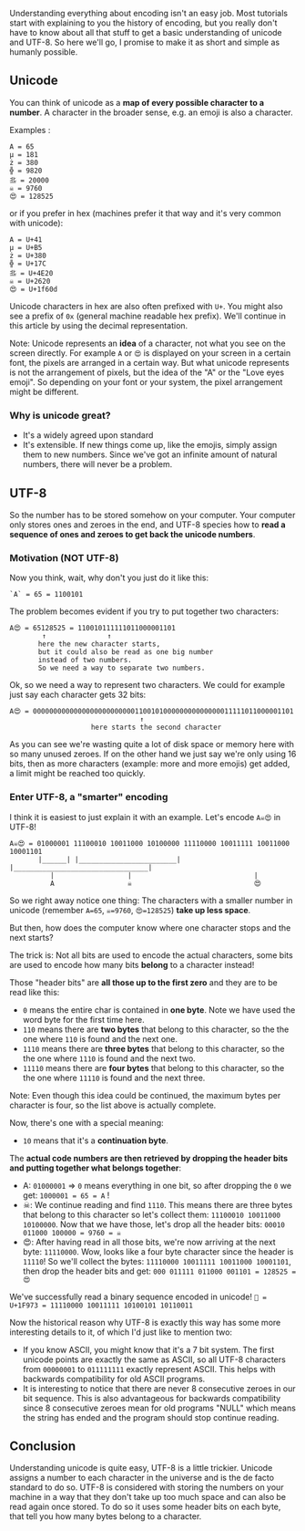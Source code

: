 Understanding everything about encoding isn't an easy job. Most tutorials start with explaining to you the history of encoding, but you really don't have to know about all that stuff to get a basic understanding of unicode and UTF-8. So here we'll go, I promise to make it as short and simple as humanly possible.

## Unicode

You can think of unicode as a **map of every possible character to a number**. A character in the broader sense, e.g. an emoji is also a character.

Examples :

```
A = 65
µ = 181
ż = 380
╬ = 9820
丠 = 20000
☠ = 9760
😍 = 128525
```

or if you prefer in hex (machines prefer it that way and it's very common with unicode):

```
A = U+41
µ = U+B5
ż = U+380
╬ = U+17C
丠 = U+4E20
☠ = U+2620
😍 = U+1f60d
```

Unicode characters in hex are also often prefixed with `U+`. You might also see a prefix of `0x` (general machine readable hex prefix). We'll continue in this article by using the decimal representation.

Note: Unicode represents an **idea** of a character, not what you see on the screen directly. For example `A` or `😍` is displayed on your screen in a certain font, the pixels are arranged in a certain way.
But what unicode represents is not the arrangement of pixels, but the idea of the "A" or the "Love eyes emoji". So depending on your font or your system,
the pixel arrangement might be different.

### Why is unicode great?

- It's a widely agreed upon standard
- It's extensible. If new things come up, like the emojis, simply assign them to new numbers. Since we've got an infinite amount of natural numbers, there will never be a problem.

## UTF-8

So the number has to be stored somehow on your computer. Your computer only stores ones and zeroes in the end, and UTF-8 species how to **read a sequence of ones and zeroes to get back the unicode numbers**.

### Motivation (NOT UTF-8)

Now you think, wait, why don't you just do it like this:

```
`A` = 65 = 1100101
```

The problem becomes evident if you try to put together two characters:

```
A😍 = 65128525 = 110010111111011000001101
        ↑               ↑
       here the new character starts,
       but it could also be read as one big number
       instead of two numbers.
       So we need a way to separate two numbers.
```

Ok, so we need a way to represent two characters. We could for example just say each character gets 32 bits:

```
A😍 = 0000000000000000000000000110010100000000000000011111011000001101
                                ↑
                    here starts the second character
```

As you can see we're wasting quite a lot of disk space or memory here with so many unused zeroes.
If on the other hand we just say we're only using 16 bits, then as more characters (example: more and more emojis)
get added, a limit might be reached too quickly.

### Enter UTF-8, a "smarter" encoding

I think it is easiest to just explain it with an example. Let's encode `A☠😍` in UTF-8!

```
A☠😍 = 01000001 11100010 10011000 10100000 11110000 10011111 10011000 10001101
       |______| |________________________| |_________________________________|
          |                  |                              |
          A                  ☠                              😍
```

So we right away notice one thing: The characters with a smaller number in unicode (remember `A=65`, `☠=9760`, `😍=128525`) **take up less space**.

But then, how does the computer know where one character stops and the next starts?

The trick is: Not all bits are used to encode the actual characters, some bits are used to encode how many bits **belong** to a character instead!

Those "header bits" are **all those up to the first zero** and they are to be read like this:

- `0` means the entire char is contained in **one byte**. Note we have used the word byte for the first time here.
- `110` means there are **two bytes** that belong to this character, so the the one where `110` is found and the next one.
- `1110` means there are **three bytes** that belong to this character, so the the one where `1110` is found and the next two.
- `11110` means there are **four bytes** that belong to this character, so the the one where `11110` is found and the next three.

Note: Even though this idea could be continued, the maximum bytes per character is four, so the list above is actually complete.

Now, there's one with a special meaning:

- `10` means that it's a **continuation byte**.

The **actual code numbers are then retrieved by dropping the header bits and putting together what belongs together**:

- A: `01000001` => `0` means everything in one bit, so after dropping the `0` we get: `1000001 = 65 = A` !
- ☠: We continue reading and find `1110`. This means there are three bytes that belong to this character so let's collect them: `11100010 10011000 10100000`. Now that we have those, let's drop all the header bits: `00010 011000 100000 = 9760 = ☠`
- 😍: After having read in all those bits, we're now arriving at the next byte: `11110000`. Wow, looks like a four byte character since the header is `11110`! So we'll collect the bytes: `11110000 10011111 10011000 10001101`, then drop the header bits and get: `000 011111 011000 001101 = 128525 = 😍`

We've successfully read a binary sequence encoded in unicode! `🥳 = U+1F973 = 11110000 10011111 10100101 10110011`

Now the historical reason why UTF-8 is exactly this way has some more interesting details to it, of which I'd just like to mention two:

- If you know ASCII, you might know that it's a 7 bit system. The first unicode points are exactly the same as ASCII, so all UTF-8 characters from `00000001` to `011111111` exactly represent ASCII. This helps with backwards compatibility for old ASCII programs.
- It is interesting to notice that there are never 8 consecutive zeroes in our bit sequence. This is also advantageous for backwards compatibility since 8 consecutive zeroes mean for old programs "NULL" which means the string has ended and the program should stop continue reading.

## Conclusion

Understanding unicode is quite easy, UTF-8 is a little trickier. Unicode assigns a number to each character in the universe and is the de facto standard to do so. UTF-8 is considered with storing the numbers on your machine in a way that they don't take up too much space and can also be read again once stored. To do so it uses some header bits on each byte, that tell you how many bytes belong to a character.